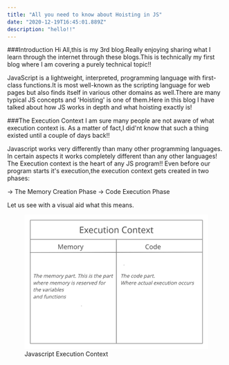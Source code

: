```yaml
---
title: "All you need to know about Hoisting in JS"
date: "2020-12-19T16:45:01.889Z"
description: "hello!!"
---
```


###Introduction
Hi All,this is my 3rd blog.Really enjoying sharing what I learn through
the internet through these blogs.This is technically my first blog where
I am covering a purely technical topic!!

JavaScript is a lightweight, interpreted, programming language with first-class functions.It is most well-known as the scripting language for web pages but
also finds itself in various other domains as well.There are many typical JS concepts and 'Hoisting' is one of them.Here in this blog I have talked about
how JS works in depth and what hoisting exactly is!

###The Execution Context
I am sure many people are not aware of what execution context is.
As a matter of fact,I did'nt know that such a thing existed until
a couple of days back!!

Javascript works very differently than many other programming languages.
In certain aspects it works completely different than any other languages!
The Execution context is the heart of any JS program!! Even before our
program starts it's execution,the execution context gets created in two phases:

-> The Memory Creation Phase
-> Code Execution Phase

Let us see with a visual aid what this means.
<figure>
  <img
  src="./images/basic.png"
  alt="The Execution context">
  <figcaption>Javascript Execution Context</figcaption>
</figure>
